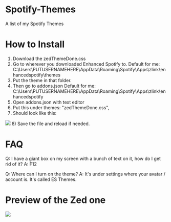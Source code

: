 # Spotify-Themes

A list of my Spotify Themes

# How to Install
1) Download the zedThemeDone.css
2) Go to wherever you downloaded Enhanced Spotify to.
  Default for me: C:\Users\PUTUSERNAMEHERE\AppData\Roaming\Spotify\Apps\zlink\enhancedspotify\themes
3) Put the theme in that folder.
4) Then go to addons.json
  Default for me: C:\Users\PUTUSERNAMEHERE\AppData\Roaming\Spotify\Apps\zlink\enhancedspotify
5) Open addons.json with text editor
6) Put this under themes:
  "zedThemeDone.css",
7) Should look like this:
<img src="https://imgur.com/daCcGb7.jpg">
8) Save the file and reload if needed. 

# FAQ
Q: I have a giant box on my screen with a bunch of text on it, how do I get rid of it?
A: F12

Q: Where can I turn on the theme?
A: It's under settings where your avatar / account is. It's called ES Themes.

# Preview of the Zed one

<img src="https://imgur.com/Fjvn3cY.jpg">
